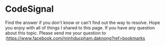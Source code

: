 # CodeSignal
Find the answer if you don't know or can't find out the way to resolve. Hope you enjoy with all of things I shared  to this page.
If you have any question about this topic. Please send me your question to :https://www.facebook.com/minhducpham.daknong?ref=bookmarks
